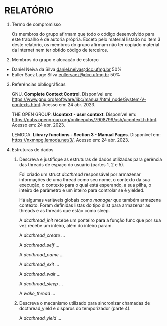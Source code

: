

# RELATÓRIO

1. Termo de compromisso

   Os membros do grupo afirmam que todo o código desenvolvido para este
 trabalho é de autoria própria.  Exceto pelo material listado no item
 3 deste relatório, os membros do grupo afirmam não ter copiado
 material da Internet nem ter obtido código de terceiros.

2. Membros do grupo e alocação de esforço

  * Daniel Neiva da Silva <daniel.neiva@dcc.ufmg.br> 50%
  * Euller Saez Lage Silva <eullersaez@dcc.ufmg.br> 50%

3. Referências bibliográficas

    GNU.  **Complete Context Control**. Disponível em: https://www.gnu.org/software/libc/manual/html_node/System-V-contexts.html. Acesso em: 24 abr. 2023.
    
    THE OPEN GROUP. **Ucontext - user context**. Disponível em: https://pubs.opengroup.org/onlinepubs/7908799/xsh/ucontext.h.html. Acesso em: 24 abr. 2023.
  
    LEMODA.  **Library functions - Section 3 - Manual Pages**. Disponível em: https://nxmnpg.lemoda.net/3/. Acesso em: 24 abr. 2023.

4. Estruturas de dados

   1. Descreva e justifique as estruturas de dados utilizadas para
     gerência das threads de espaço do usuário (partes 1, 2 e 5).
  
      Foi criado um struct *dccthread* responsável por armazenar informações de uma thread como seu nome, o contexto da sua execução, o contexto para o qual está esperando, a sua pilha, o inteiro de parâmetro e um inteiro para controlar se é yielded.
      
      Há algumas variáveis globais como *manager* que também armazena contexto. Foram definidas listas do tipo dlist para armazenar as threads e as threads que estão como sleep.
      
      A *dccthread_init* recebe um ponteiro para a função func que por sua vez recebe um inteiro, além do inteiro param. 
      
      A *dccthread_create* ...
      
      A *dccthread_self* ...
      
      A *dccthread_name* ...
      
      A *dccthread_exit* ...
      
      A *dccthread_wait* ...
      
      A *dccthread_sleep* ... 
      
      A *wake_thread* ...

   2. Descreva o mecanismo utilizado para sincronizar chamadas de
     dccthread_yield e disparos do temporizador (parte 4).
       
       A *dccthread_yield* ...
